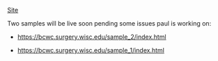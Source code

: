 [Site](https://bcwc.surgery.wisc.edu/)

Two samples will be live soon pending some issues paul is working on:

* https://bcwc.surgery.wisc.edu/sample_2/index.html

* https://bcwc.surgery.wisc.edu/sample_1/index.html
